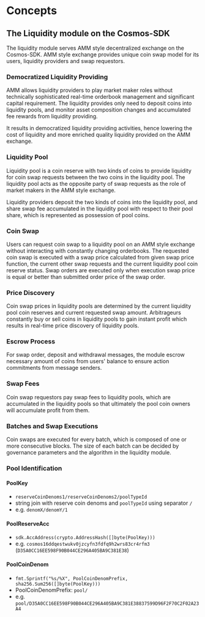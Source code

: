 <!--
order: 1
-->

# Concepts

## The Liquidity module on the Cosmos-SDK

The liquidity module serves AMM style decentralized exchange on the Cosmos-SDK. AMM style exchange provides unique coin swap model for its users, liquidity providers and swap requestors.

### Democratized Liquidity Providing

AMM allows liquidity providers to play market maker roles without technically sophisticated real-time orderbook management and significant capital requirement. The liquidity provides only need to deposit coins into liquidity pools, and monitor asset composition changes and accumulated fee rewards from liquidity providing.

It results in democratized liquidity providing activities, hence lowering the cost of liquidity and more enriched quality liquidity provided on the AMM exchange.

### Liquidity Pool

Liquidity pool is a coin reserve with two kinds of coins to provide liquidity for coin swap requests between the two coins in the liquidity pool. The liquidity pool acts as the opposite party of swap requests as the role of market makers in the AMM style exchange.

Liquidity providers deposit the two kinds of coins into the liquidity pool, and share swap fee accumulated in the liquidity pool with respect to their pool share, which is represented as possession of pool coins.

### Coin Swap

Users can request coin swap to a liquidity pool on an AMM style exchange without interacting with constantly changing orderbooks. The requested coin swap is executed with a swap price calculated from given swap price function, the current other swap requests and the current liquidity pool coin reserve status. Swap orders are executed only when execution swap price is equal or better than submitted order price of the swap order.

### Price Discovery

Coin swap prices in liquidity pools are determined by the current liquidity pool coin reserves and current requested swap amount. Arbitrageurs constantly buy or sell coins in liquidity pools to gain instant profit which results in real-time price discovery of liquidity pools.

### Escrow Process

For swap order, deposit and withdrawal messages, the module escrow necessary amount of coins from users' balance to ensure action commitments from message senders.

### Swap Fees

Coin swap requestors pay swap fees to liquidity pools, which are accumulated in the liquidity pools so that ultimately the pool coin owners will accumulate profit from them.

### Batches and Swap Executions

Coin swaps are executed for every batch, which is composed of one or more consecutive blocks. The size of each batch can be decided by governance parameters and the algorithm in the liquidity module.

### Pool Identification

#### PoolKey

- `reserveCoinDenoms1/reserveCoinDenoms2/poolTypeId`
- string join with reserve coin denoms and `poolTypeId` using separator `/`
- e.g. `denomX/denomY/1`

#### PoolReserveAcc

- `sdk.AccAddress(crypto.AddressHash([]byte(PoolKey)))`
- e.g. `cosmos16ddqestwukv0jzcyfn3fdfq9h2wrs83cr4rfm3` (`D35A0CC16EE598F90B044CE296A405BA9C381E38`)

#### PoolCoinDenom

- `fmt.Sprintf("%s/%X", PoolCoinDenomPrefix, sha256.Sum256([]byte(PoolKey)))`
- PoolCoinDenomPrefix: `pool/`
- e.g. `pool/D35A0CC16EE598F90B044CE296A405BA9C381E38837599D96F2F70C2F02A23A4`
